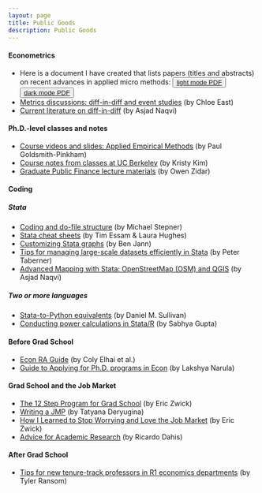 ```yaml
---
layout: page
title: Public Goods
description: Public Goods
---
```


#### Econometrics
* Here is a document I have created that lists papers (titles and abstracts) on recent advances in applied micro methods: <button type="button" class="btn btn-xs btn-default"><a href="/PublicGoods/applied_micro_methods.pdf">light mode PDF</a></button> <button type="button" class="btn btn-xs btn-default"><a href="/PublicGoods/applied_micro_methods_dark_mode.pdf">dark mode PDF</a></button>
* <a href="https://www.chloeneast.com/metrics-discussions.html">Metrics discussions: diff-in-diff and event studies</a> (by Chloe East)
* <a href="https://github.com/asjadnaqvi/DiD">Current literature on diff-in-diff</a> (by Asjad Naqvi)

#### Ph.D.-level classes and notes
* <a href="https://github.com/paulgp/applied-methods-phd">Course videos and slides: Applied Empirical Methods</a> (by Paul Goldsmith-Pinkham)
* <a href="https://kristykim.github.io">Course notes from classes at UC Berkeley</a> (by Kristy Kim)
* <a href="https://scholar.princeton.edu/zidar/classes">Graduate Public Finance lecture materials</a> (by Owen Zidar)

#### Coding
##### Stata
* <a href="https://github.com/michaelstepner/healthinequality-code/tree/main/code">Coding and do-file structure</a> (by Michael Stepner)
* <a href="https://www.stata.com/bookstore/stata-cheat-sheets/">Stata cheat sheets</a> (by Tim Essam & Laura Hughes)
* <a href="http://repec.sowi.unibe.ch/files/wp30/Jann-2018-grstyle-set.pdf">Customizing Stata graphs</a> (by Ben Jann)
* <a href="https://www.peretaberner.eu/tips-for-managing-large-scale-datasets-efficiently-in-stata/">Tips for managing large-scale datasets efficiently in Stata</a> (by Peter Taberner)
* <a href="https://medium.com/the-stata-guide/advanced-mapping-with-stata-openstreetmap-osm-and-qgis-412c04d8ddd1">Advanced Mapping with Stata: OpenStreetMap (OSM) and QGIS</a> (by Asjad Naqvi)
##### Two or more languages
* <a href="http://www.danielmsullivan.com/pages/tutorial_stata_to_python.html">Stata-to-Python equivalents</a> (by Daniel M. Sullivan)
* <a href="https://github.com/J-PAL/Sample_Size_and_Power">Conducting power calculations in Stata/R</a> (by Sabhya Gupta)

#### Before Grad School
* <a href="https://raguide.github.io">Econ RA Guide</a> (by Coly Elhai et al.)
* <a href="https://twitter.com/logwithbasee/status/1406924226393612295?s=20">Guide to Applying for Ph.D. programs in Econ</a> (by Lakshya Narula)

#### Grad School and the Job Market
* <a href="http://www.ericzwick.com/public_goods/twelve_steps.pdf">The 12 Step Program for Grad School</a> (by Eric Zwick)
* <a href="https://twitter.com/TDeryugina/status/1428353535414992914?s=20">Writing a JMP</a> (by Tatyana Deryugina)
* <a href="http://www.ericzwick.com/public_goods/love_the_market.pdf">How I Learned to Stop Worrying and Love the Job Market</a> (by Eric Zwick)
* <a href="http://www.ricardodahis.com/files/papers/Dahis_Advice_Research.pdf">Advice for Academic Research</a> (by Ricardo Dahis)

#### After Grad School
* <a href="https://tyleransom.medium.com/tips-for-new-tenure-track-professors-in-r1-economics-departments-fa2e9977d09c0">Tips for new tenure-track professors in R1 economics departments</a> (by Tyler Ransom)
